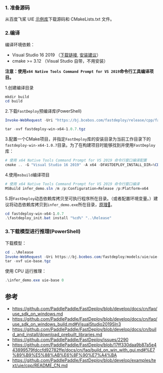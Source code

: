 ### 1. 准备源码

从百度飞桨 UIE [示例库](https://github.com/PaddlePaddle/FastDeploy/tree/develop/examples/text/uie/cpp)下载源码和 CMakeLists.txt 文件。


### 2.编译

编译环境依赖：
- Visual Studio 16 2019 （[下载链接](https://learn.microsoft.com/zh-cn/visualstudio/releases/2019/redistribution#--download), [安装建议](https://learn.microsoft.com/zh-cn/windows/dev-environment/rust/setup)）
- cmake >= 3.12 （Visual Studio 自带，不用安装）

**注意：使用`x64 Native Tools Command Prompt for VS 2019`命令行工具编译项目。**

1.创建编译目录

```PowerShell
mkdir build
cd build
```

2.下载`FastDeploy`预编译库(PowerShell)

```PowerShell
Invoke-WebRequest -Uri "https://bj.bcebos.com/fastdeploy/release/cpp/fastdeploy-win-x64-1.0.7.zip" -OutFile "fastdeploy-win-x64-1.0.7.tgz"

tar -xvf fastdeploy-win-x64-1.0.7.tgz
```

3.配置一个CMake项目，并指定`FastDeploy`库的安装目录为当前工作目录下的`fastdeploy-win-x64-1.0.7`目录。为了在构建项目时能够找到并使用`FastDeploy`库：

```PowerShell
# 使用 x64 Native Tools Command Prompt for VS 2019 命令行窗口编译配置
cmake .. -G "Visual Studio 16 2019" -A x64 -DFASTDEPLOY_INSTALL_DIR=%CD%\fastdeploy-win-x64-1.0.7
```

4.使用`msbuild`编译项目

```PowerShell
# 使用 x64 Native Tools Command Prompt for VS 2019 命令行窗口编译
MSBuild infer_demo.sln /m /p:Configuration=Release /p:Platform=x64
```

5.将`FastDeploy`动态依赖库拷贝至可执行程序所在目录。（或者配置环境变量。）建议将动态依赖库拷贝到`infer_demo.exe`所在目录，[原理👋](./doc/README_DLL.md)。

```PowerShell
cd fastdeploy-win-x64-1.0.7
.\fastdeploy_init.bat install "%cd%" "..\Release"
```

### 3.下载模型进行推理(PowerShell)

下载模型：

```PowerShell
cd ..\Release
Invoke-WebRequest -Uri https://bj.bcebos.com/fastdeploy/models/uie/uie-base.tgz -OutFile "uie-base.tgz"
tar -xvf uie-base.tgz
```

使用 CPU 运行推理：

```PowerShell
.\infer_demo.exe uie-base 0
```

## 参考
- https://github.com/PaddlePaddle/FastDeploy/blob/develop/docs/cn/faq/use_sdk_on_windows.md
- https://github.com/PaddlePaddle/FastDeploy/blob/develop/docs/cn/faq/use_sdk_on_windows_build.md#VisualStudio2019Sln3
- https://github.com/PaddlePaddle/FastDeploy/blob/develop/docs/cn/build_and_install/download_prebuilt_libraries.md
- https://github.com/PaddlePaddle/FastDeploy/issues/2290
- https://github.com/PaddlePaddle/FastDeploy/blob/17ff330daa9b87a5e443899579fdccfd92782ffe/docs/cn/faq/build_on_win_with_gui.md#%E7%89%B9%E5%88%AB%E6%8F%90%E7%A4%BA
- https://github.com/PaddlePaddle/FastDeploy/blob/develop/examples/text/uie/cpp/README_CN.md